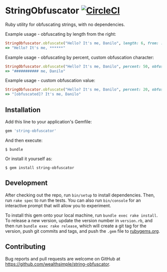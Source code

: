 # StringObfuscator [![CircleCI](https://circleci.com/gh/wealthsimple/string-obfuscator.svg?style=svg)](https://circleci.com/gh/wealthsimple/string-obfuscator)

Ruby utility for obfuscating strings, with no dependencies.

Example usage - obfuscating by length from the right:

```ruby
StringObfuscator.obfuscate("Hello? It's me, Danilo", length: 6, from: :right)
=> "Hello? It's me, ******"
```

Example usage - obfuscating by percent, custom obfuscation character:

```ruby
StringObfuscator.obfuscate("Hello? It's me, Danilo", percent: 50, obfuscation_character: "#")
=> "########### me, Danilo"
```

Example usage - custom obfuscation value:

```ruby
StringObfuscator.obfuscate("Hello? It's me, Danilo", percent: 20, obfuscation_value: "[obfuscated]")
=> "[obfuscated]? It's me, Danilo"
```

## Installation

Add this line to your application's Gemfile:

```ruby
gem 'string-obfuscator'
```

And then execute:

    $ bundle

Or install it yourself as:

    $ gem install string-obfuscator

## Development

After checking out the repo, run `bin/setup` to install dependencies. Then, run `rake spec` to run the tests. You can also run `bin/console` for an interactive prompt that will allow you to experiment.

To install this gem onto your local machine, run `bundle exec rake install`. To release a new version, update the version number in `version.rb`, and then run `bundle exec rake release`, which will create a git tag for the version, push git commits and tags, and push the `.gem` file to [rubygems.org](https://rubygems.org).

## Contributing

Bug reports and pull requests are welcome on GitHub at https://github.com/wealthsimple/string-obfuscator.
